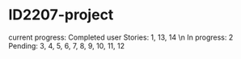 # ID2207-project

current progress: 
Completed user Stories: 1, 13, 14 \n
In progress: 2
Pending: 3, 4, 5, 6, 7, 8, 9, 10, 11, 12
